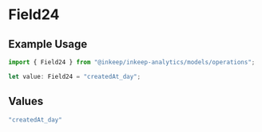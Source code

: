 # Field24

## Example Usage

```typescript
import { Field24 } from "@inkeep/inkeep-analytics/models/operations";

let value: Field24 = "createdAt_day";
```

## Values

```typescript
"createdAt_day"
```